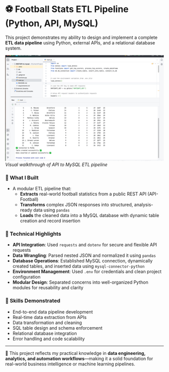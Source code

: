 # ⚽ Football Stats ETL Pipeline (Python, API, MySQL)

This project demonstrates my ability to design and implement a complete **ETL data pipeline** using Python, external APIs, and a relational database system.

![ETL Pipeline Preview](images/demo-screenshot.gif)
*Visual walkthrough of API to MySQL ETL pipeline*

### 🧠 What I Built
- A modular ETL pipeline that:
  - **Extracts** real-world football statistics from a public REST API (API-Football)
  - **Transforms** complex JSON responses into structured, analysis-ready data using `pandas`
  - **Loads** the cleaned data into a MySQL database with dynamic table creation and record insertion

### 🔧 Technical Highlights
- **API Integration**: Used `requests` and `dotenv` for secure and flexible API requests
- **Data Wrangling**: Parsed nested JSON and normalized it using `pandas`
- **Database Operations**: Established MySQL connection, dynamically created tables, and inserted data using `mysql-connector-python`
- **Environment Management**: Used `.env` for credentials and clean project configuration
- **Modular Design**: Separated concerns into well-organized Python modules for reusability and clarity

### 🎯 Skills Demonstrated
- End-to-end data pipeline development
- Real-time data extraction from APIs
- Data transformation and cleaning
- SQL table design and schema enforcement
- Relational database integration
- Error handling and code scalability

---

📍 This project reflects my practical knowledge in **data engineering, analytics, and automation workflows**—making it a solid foundation for real-world business intelligence or machine learning pipelines.
